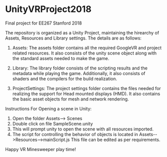 # UnityVRProject2018
Final project for EE267 Stanford 2018

The repository is organized as a Unity Project, maintaining the hirearchy of Assets, Resources and Library settings.
The details are as follows:

1. Assets:
	The assets folder contains all the required GoogleVR and project related resources. It also consists of the unity scene object
	along with the standard assets needed to make the game.

2. Library:
	The library folder consists of the scripting results and the metadata while playing the game. Additionally, it also consists of
	shaders and the compilers for the build realization.
	
3. ProjectSettings:
	The project settings folder contains the files needed for realizing the support for Head mounted displays (HMD). It also contains
	the basic asset objects for mesh and network rendering.
	
Instructions For Opening a scene in Unity:

1. Open the folder Assets--> Scenes
2. Double click on file SampleScene.unity
3. This will prompt unity to open the scene with all resources imported.
4. The script for controlling the behavior of objects is located in Assets-->Resources-->mainScript.js This file can be edited as
		per requirements.
		
Happy VR Minesweeper play time!
